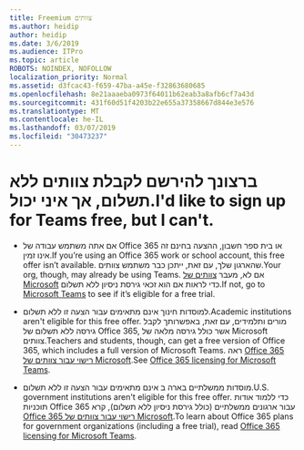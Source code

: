```yaml
---
title: Freemium צוותים
ms.author: heidip
author: heidip
ms.date: 3/6/2019
ms.audience: ITPro
ms.topic: article
ROBOTS: NOINDEX, NOFOLLOW
localization_priority: Normal
ms.assetid: d3fcac43-f659-47ba-a45e-f32863680685
ms.openlocfilehash: 8e21aaaeba0973f64011b62eab3a8afb6cf7a43d
ms.sourcegitcommit: 431f60d51f4203b22e655a37358667d844e3e576
ms.translationtype: MT
ms.contentlocale: he-IL
ms.lasthandoff: 03/07/2019
ms.locfileid: "30473237"
---
```

# <a name="id-like-to-sign-up-for-teams-free-but-i-cant"></a><span data-ttu-id="f39d3-102">ברצונך להירשם לקבלת צוותים ללא תשלום, אך איני יכול.</span><span class="sxs-lookup"><span data-stu-id="f39d3-102">I'd like to sign up for Teams free, but I can't.</span></span>

- <span data-ttu-id="f39d3-103">אם אתה משתמש עבודה של Office 365 או בית ספר חשבון, ההצעה בחינם זה אינו זמין.</span><span class="sxs-lookup"><span data-stu-id="f39d3-103">If you’re using an Office 365 work or school account, this free offer isn’t available.</span></span> <span data-ttu-id="f39d3-104">שהארגון שלך, עם זאת, ייתכן כבר משתמש צוותים.</span><span class="sxs-lookup"><span data-stu-id="f39d3-104">Your org, though, may already be using Teams.</span></span> <span data-ttu-id="f39d3-105">אם לא, מעבר [צוותים של Microsoft](https://products.office.com/en-us/microsoft-teams/group-chat-software) כדי לראות אם הוא זכאי גירסת ניסיון ללא תשלום.</span><span class="sxs-lookup"><span data-stu-id="f39d3-105">If not, go to [Microsoft Teams](https://products.office.com/en-us/microsoft-teams/group-chat-software) to see if it’s eligible for a free trial.</span></span>

- <span data-ttu-id="f39d3-106">למוסדות חינוך אינם מתאימים עבור הצעה זו ללא תשלום.</span><span class="sxs-lookup"><span data-stu-id="f39d3-106">Academic institutions aren't eligible for this free offer.</span></span> <span data-ttu-id="f39d3-107">מורים ותלמידים, עם זאת, באפשרותך לקבל גירסה ללא תשלום של Office 365, אשר כולל גירסה מלאה של Microsoft צוותים.</span><span class="sxs-lookup"><span data-stu-id="f39d3-107">Teachers and students, though, can get a free version of Office 365, which includes a full version of Microsoft Teams.</span></span> <span data-ttu-id="f39d3-108">ראה [Office 365 רישוי עבור צוותים של Microsoft](https://docs.microsoft.com/microsoftteams/office-365-licensing).</span><span class="sxs-lookup"><span data-stu-id="f39d3-108">See [Office 365 licensing for Microsoft Teams](https://docs.microsoft.com/microsoftteams/office-365-licensing).</span></span>

- <span data-ttu-id="f39d3-109">מוסדות ממשלתיים בארה ב אינם מתאימים עבור הצעה זו ללא תשלום.</span><span class="sxs-lookup"><span data-stu-id="f39d3-109">U.S. government institutions aren't eligible for this free offer.</span></span> <span data-ttu-id="f39d3-110">כדי ללמוד אודות תוכניות Office 365 עבור ארגונים ממשלתיים (כולל גירסת ניסיון ללא תשלום), קרא [Office 365 רישוי עבור צוותים של Microsoft](https://docs.microsoft.com/microsoftteams/office-365-licensing).</span><span class="sxs-lookup"><span data-stu-id="f39d3-110">To learn about Office 365 plans for government organizations (including a free trial), read [Office 365 licensing for Microsoft Teams](https://docs.microsoft.com/microsoftteams/office-365-licensing).</span></span>


